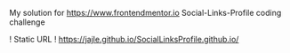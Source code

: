 My solution for https://www.frontendmentor.io 
Social-Links-Profile coding challenge

! Static URL !
https://jajle.github.io/SocialLinksProfile.github.io/
